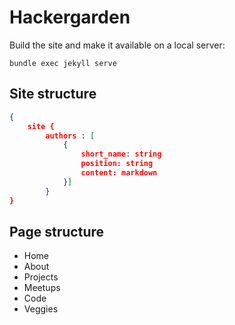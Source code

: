 # Hackergarden

Build the site and make it available on a local server:

```
bundle exec jekyll serve
```

## Site structure

```json
{
    site {
        authors : [
            {
                short_name: string
                position: string
                content: markdown
            }]
        }
}
```

## Page structure

- Home
- About
- Projects
- Meetups
- Code
- Veggies
